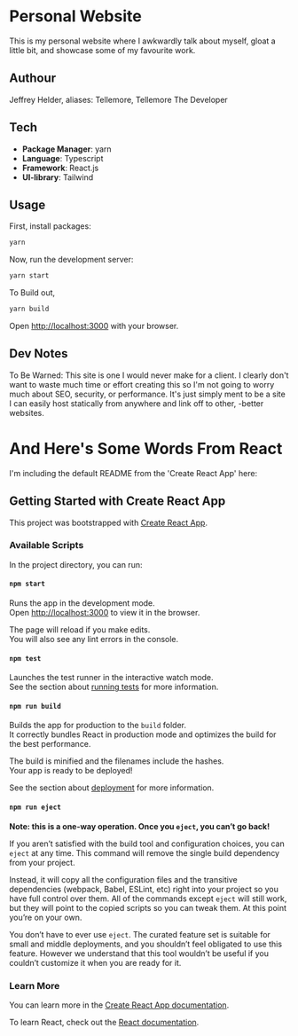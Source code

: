 # Personal Website
This is my personal website where I awkwardly talk about myself, gloat a little bit, and showcase some of my favourite work.

## Authour
Jeffrey Helder, aliases: Tellemore, Tellemore The Developer

## Tech
- **Package Manager**: yarn
- **Language**: Typescript
- **Framework**: React.js
- **UI-library**: Tailwind

## Usage

First, install packages:

```bash
yarn
```

Now, run the development server:

```bash
yarn start
```

To Build out,
```bash
yarn build
```

Open [http://localhost:3000](http://localhost:3000) with your browser.

## Dev Notes
To Be Warned: This site is one I would never make for a client. I clearly don't want to waste much time or effort creating this so I'm not going to worry much about SEO, security, or performance. It's just simply ment to be a site I can easily host statically from anywhere and link off to other, -better websites.



# And Here's Some Words From React
I'm including the default README from the 'Create React App' here:

## Getting Started with Create React App

This project was bootstrapped with [Create React App](https://github.com/facebook/create-react-app).

### Available Scripts

In the project directory, you can run:

#### `npm start`

Runs the app in the development mode.\
Open [http://localhost:3000](http://localhost:3000) to view it in the browser.

The page will reload if you make edits.\
You will also see any lint errors in the console.

#### `npm test`

Launches the test runner in the interactive watch mode.\
See the section about [running tests](https://facebook.github.io/create-react-app/docs/running-tests) for more information.

#### `npm run build`

Builds the app for production to the `build` folder.\
It correctly bundles React in production mode and optimizes the build for the best performance.

The build is minified and the filenames include the hashes.\
Your app is ready to be deployed!

See the section about [deployment](https://facebook.github.io/create-react-app/docs/deployment) for more information.

#### `npm run eject`

**Note: this is a one-way operation. Once you `eject`, you can’t go back!**

If you aren’t satisfied with the build tool and configuration choices, you can `eject` at any time. This command will remove the single build dependency from your project.

Instead, it will copy all the configuration files and the transitive dependencies (webpack, Babel, ESLint, etc) right into your project so you have full control over them. All of the commands except `eject` will still work, but they will point to the copied scripts so you can tweak them. At this point you’re on your own.

You don’t have to ever use `eject`. The curated feature set is suitable for small and middle deployments, and you shouldn’t feel obligated to use this feature. However we understand that this tool wouldn’t be useful if you couldn’t customize it when you are ready for it.

### Learn More

You can learn more in the [Create React App documentation](https://facebook.github.io/create-react-app/docs/getting-started).

To learn React, check out the [React documentation](https://reactjs.org/).
